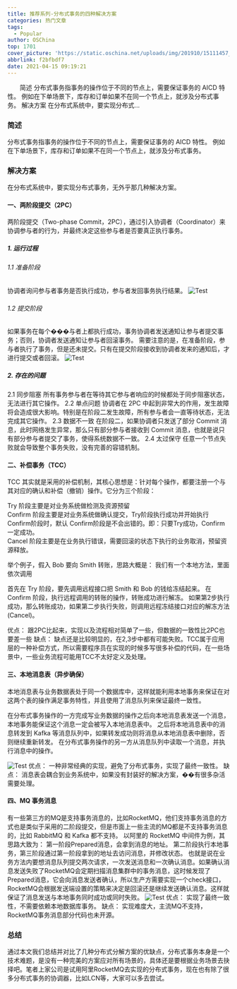 ```yaml
---
title: 推荐系列-分布式事务的四种解决方案
categories: 热门文章
tags:
  - Popular
author: OSChina
top: 1701
cover_picture: 'https://static.oschina.net/uploads/img/201910/15111457_wfos.jpg'
abbrlink: f2bfbdf7
date: 2021-04-15 09:19:21
---
```


&emsp;&emsp;简述 分布式事务指事务的操作位于不同的节点上，需要保证事务的 AICD 特性。 例如在下单场景下，库存和订单如果不在同一个节点上，就涉及分布式事务。 解决方案 在分布式系统中，要实现分布式...
<!-- more -->

                                                                                                                                                                                         
### 简述 
分布式事务指事务的操作位于不同的节点上，需要保证事务的 AICD 特性。 
例如在下单场景下，库存和订单如果不在同一个节点上，就涉及分布式事务。 
 
### 解决方案 
在分布式系统中，要实现分布式事务，无外乎那几种解决方案。 
 
#### 一、两阶段提交（2PC） 
两阶段提交（Two-phase Commit，2PC），通过引入协调者（Coordinator）来协调参与者的行为，并最终决定这些参与者是否要真正执行事务。 
 
##### 1. 运行过程 
 
###### 1.1 准备阶段 
协调者询问参与者事务是否执行成功，参与者发回事务执行结果。 
![Test](https://oscimg.oschina.net/oscnet/62cf113cd8c40eaafecb9fc6111beef4480.jpg  '分布式事务的四种解决方案') 
 
###### 1.2 提交阶段 
如果事务在每个���与者上都执行成功，事务协调者发送通知让参与者提交事务；否则，协调者发送通知让参与者回滚事务。 
需要注意的是，在准备阶段，参与者执行了事务，但是还未提交。只有在提交阶段接收到协调者发来的通知后，才进行提交或者回滚。 
![Test](https://oscimg.oschina.net/oscnet/62cf113cd8c40eaafecb9fc6111beef4480.jpg  '分布式事务的四种解决方案') 
 
##### 2. 存在的问题 
2.1 同步阻塞 所有事务参与者在等待其它参与者响应的时候都处于同步阻塞状态，无法进行其它操作。 
2.2 单点问题 协调者在 2PC 中起到非常大的作用，发生故障将会造成很大影响。特别是在阶段二发生故障，所有参与者会一直等待状态，无法完成其它操作。 
2.3 数据不一致 在阶段二，如果协调者只发送了部分 Commit 消息，此时网络发生异常，那么只有部分参与者接收到 Commit 消息，也就是说只有部分参与者提交了事务，使得系统数据不一致。 
2.4 太过保守 任意一个节点失败就会导致整个事务失败，没有完善的容错机制。 
 
#### 二、补偿事务（TCC） 
TCC 其实就是采用的补偿机制，其核心思想是：针对每个操作，都要注册一个与其对应的确认和补偿（撤销）操作。它分为三个阶段： 
 
  Try 阶段主要是对业务系统做检测及资源预留  
  Confirm 阶段主要是对业务系统做确认提交，Try阶段执行成功并开始执行 Confirm阶段时，默认 Confirm阶段是不会出错的。即：只要Try成功，Confirm一定成功。  
  Cancel 阶段主要是在业务执行错误，需要回滚的状态下执行的业务取消，预留资源释放。  
 
举个例子，假入 Bob 要向 Smith 转账，思路大概是： 我们有一个本地方法，里面依次调用 
 
 首先在 Try 阶段，要先调用远程接口把 Smith 和 Bob 的钱给冻结起来。 
 在 Confirm 阶段，执行远程调用的转账的操作，转账成功进行解冻。 
 如果第2步执行成功，那么转账成功，如果第二步执行失败，则调用远程冻结接口对应的解冻方法 (Cancel)。 
 
优点： 跟2PC比起来，实现以及流程相对简单了一些，但数据的一致性比2PC也要差一些 
缺点： 缺点还是比较明显的，在2,3步中都有可能失败。TCC属于应用层的一种补偿方式，所以需要程序员在实现的时候多写很多补偿的代码，在一些场景中，一些业务流程可能用TCC不太好定义及处理。 
 
#### 三、本地消息表（异步确保） 
本地消息表与业务数据表处于同一个数据库中，这样就能利用本地事务来保证在对这两个表的操作满足事务特性，并且使用了消息队列来保证最终一致性。 
 
 在分布式事务操作的一方完成写业务数据的操作之后向本地消息表发送一个消息，本地事务能保证这个消息一定会被写入本地消息表中。 
 之后将本地消息表中的消息转发到 Kafka 等消息队列中，如果转发成功则将消息从本地消息表中删除，否则继续重新转发。 
 在分布式事务操作的另一方从消息队列中读取一个消息，并执行消息中的操作。 
 
![Test](https://oscimg.oschina.net/oscnet/62cf113cd8c40eaafecb9fc6111beef4480.jpg  '分布式事务的四种解决方案') 
优点： 一种非常经典的实现，避免了分布式事务，实现了最终一致性。 
缺点： 消息表会耦合到业务系统中，如果没有封装好的解决方案，��有很多杂活需要处理。 
 
#### 四、MQ 事务消息 
有一些第三方的MQ是支持事务消息的，比如RocketMQ，他们支持事务消息的方式也是类似于采用的二阶段提交，但是市面上一些主流的MQ都是不支持事务消息的，比如 RabbitMQ 和 Kafka 都不支持。 
以阿里的 RocketMQ 中间件为例，其思路大致为： 
第一阶段Prepared消息，会拿到消息的地址。 第二阶段执行本地事务，第三阶段通过第一阶段拿到的地址去访问消息，并修改状态。 
也就是说在业务方法内要想消息队列提交两次请求，一次发送消息和一次确认消息。如果确认消息发送失败了RocketMQ会定期扫描消息集群中的事务消息，这时候发现了Prepared消息，它会向消息发送者确认，所以生产方需要实现一个check接口，RocketMQ会根据发送端设置的策略来决定是回滚还是继续发送确认消息。这样就保证了消息发送与本地事务同时成功或同时失败。 
![Test](https://oscimg.oschina.net/oscnet/62cf113cd8c40eaafecb9fc6111beef4480.jpg  '分布式事务的四种解决方案') 
优点： 实现了最终一致性，不需要依赖本地数据库事务。 
缺点： 实现难度大，主流MQ不支持，RocketMQ事务消息部分代码也未开源。 
 
### 总结 
通过本文我们总结并对比了几种分布式分解方案的优缺点，分布式事务本身是一个技术难题，是没有一种完美的方案应对所有场景的，具体还是要根据业务场景去抉择吧。笔者上家公司是试用阿里RocketMQ去实现的分布式事务，现在也有除了很多分布式事务的协调器，比如LCN等，大家可以多去尝试。
                                        